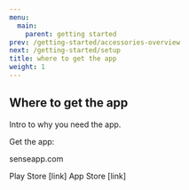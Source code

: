 ```yaml
---
menu:
  main:
    parent: getting started
prev: /getting-started/accessories-overview
next: /getting-started/setup
title: where to get the app
weight: 1
---
```


## Where to get the app

Intro to why you need the app.

Get the app:


senseapp.com


Play Store [link]
App Store [link]
